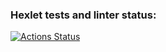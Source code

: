 ### Hexlet tests and linter status:
[![Actions Status](https://github.com/AlekseiUsov/frontend-project-lvl2/workflows/hexlet-check/badge.svg)](https://github.com/AlekseiUsov/frontend-project-lvl2/actions)